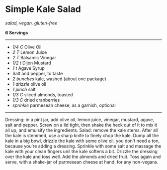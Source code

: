 # Simple Kale Salad

*salad, vegan, gluten-free*

**6 Servings**

---

- *1/4 C* Olive Oil
- *2 T* Lemon Juice
- *2 T* Balsamic Vinegar
- *1/2 t* Dijon Mustard
- *1 t* Agave Syrup
- Salt and pepper, to taste
- *2 bunches* kale, washed (about one package)
- *1 drizzle* olive oil
- *1 pinch* salt
- *1/3 C* sliced almonds, toasted
- *1/3 C* dried cranberries
- *sprinkle* parmesean cheese, as a garnish, optional
---

Dressing: in a pint jar, add olive oil, lemon juice, vinegar, mustard, agave,
salt and pepper. Screw on a lid tight, then shake the heck out of it to mix it
all up, and emulsify the ingredients. Salad: remove the kale stems. After all
the kale is stemmed, use a sharp knife to finely chop the kale. Dump all the
kale in a big bowl, drizzle the kale with some olive oil, you don't need a ton,
because you're adding a dressing. Sprinkle with some salt and massage the kale
with your clean fingers unil the kale softens a bit. Drizzle the dressing over
the kale and toss well. Add the almonds and dried fruit. Toss again and serve,
with a shake-jar of parmesean cheese at hand, for any non-vegans.
